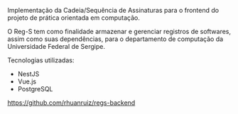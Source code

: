 Implementação da Cadeia/Sequência de Assinaturas para o frontend do projeto de prática orientada em computação.

O Reg-S tem como finalidade armazenar e gerenciar registros de softwares, assim como suas dependências, para o departamento de computação da Universidade Federal de Sergipe.

Tecnologias utilizadas:

- NestJS
- Vue.js
- PostgreSQL

https://github.com/rhuanruiz/regs-backend
